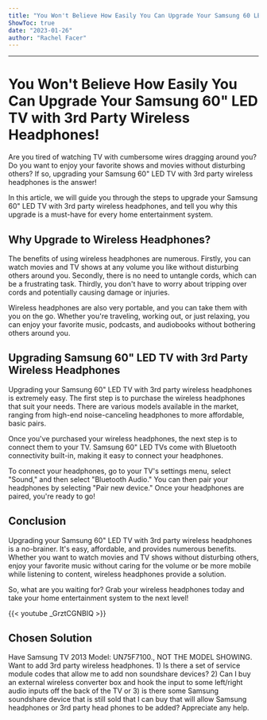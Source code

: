 ```yaml
---
title: "You Won't Believe How Easily You Can Upgrade Your Samsung 60 LED TV with 3rd Party Wireless Headphones!"
ShowToc: true 
date: "2023-01-26"
author: "Rachel Facer"
---
```

*****
# You Won't Believe How Easily You Can Upgrade Your Samsung 60" LED TV with 3rd Party Wireless Headphones!

Are you tired of watching TV with cumbersome wires dragging around you? Do you want to enjoy your favorite shows and movies without disturbing others? If so, upgrading your Samsung 60" LED TV with 3rd party wireless headphones is the answer! 

In this article, we will guide you through the steps to upgrade your Samsung 60" LED TV with 3rd party wireless headphones, and tell you why this upgrade is a must-have for every home entertainment system.

## Why Upgrade to Wireless Headphones?

The benefits of using wireless headphones are numerous. Firstly, you can watch movies and TV shows at any volume you like without disturbing others around you. Secondly, there is no need to untangle cords, which can be a frustrating task. Thirdly, you don't have to worry about tripping over cords and potentially causing damage or injuries.

Wireless headphones are also very portable, and you can take them with you on the go. Whether you're traveling, working out, or just relaxing, you can enjoy your favorite music, podcasts, and audiobooks without bothering others around you.

## Upgrading Samsung 60" LED TV with 3rd Party Wireless Headphones

Upgrading your Samsung 60" LED TV with 3rd party wireless headphones is extremely easy. The first step is to purchase the wireless headphones that suit your needs. There are various models available in the market, ranging from high-end noise-canceling headphones to more affordable, basic pairs.

Once you've purchased your wireless headphones, the next step is to connect them to your TV. Samsung 60" LED TVs come with Bluetooth connectivity built-in, making it easy to connect your headphones.

To connect your headphones, go to your TV's settings menu, select "Sound," and then select "Bluetooth Audio." You can then pair your headphones by selecting "Pair new device." Once your headphones are paired, you're ready to go!

## Conclusion

Upgrading your Samsung 60" LED TV with 3rd party wireless headphones is a no-brainer. It's easy, affordable, and provides numerous benefits. Whether you want to watch movies and TV shows without disturbing others, enjoy your favorite music without caring for the volume or be more mobile while listening to content, wireless headphones provide a solution.

So, what are you waiting for? Grab your wireless headphones today and take your home entertainment system to the next level!

{{< youtube _GrztCGNBIQ >}} 



## Chosen Solution
 Have Samsung TV 2013 Model: UN75F7100., NOT THE MODEL SHOWING. Want to add 3rd party wireless headphones.  1) Is there a set of service module codes that allow me to add non soundshare devices? 2) Can I buy an external wireless converter box and hook the input to some left/right audio inputs off the back of the TV or 3) is there some Samsung soundshare device that is still sold that I can buy that will allow Samsung headphones or 3rd party head phones to be added? Appreciate any help.




